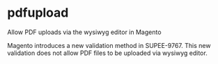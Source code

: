 # pdfupload
Allow PDF uploads via the wysiwyg editor in Magento

Magento introduces a new validation method in SUPEE-9767.
This new validation does not allow PDF files to be uploaded via wysiwyg editor.

